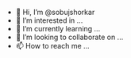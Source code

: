 - 👋 Hi, I’m @sobujshorkar
- 👀 I’m interested in ...
- 🌱 I’m currently learning ...
- 💞️ I’m looking to collaborate on ...
- 📫 How to reach me ...

<!---
sobujshorkar/sobujshorkar is a ✨ special ✨ repository because its `README.md` (this file) appears on your GitHub profile.
You can click the Preview link to take a look at your changes.
--->
